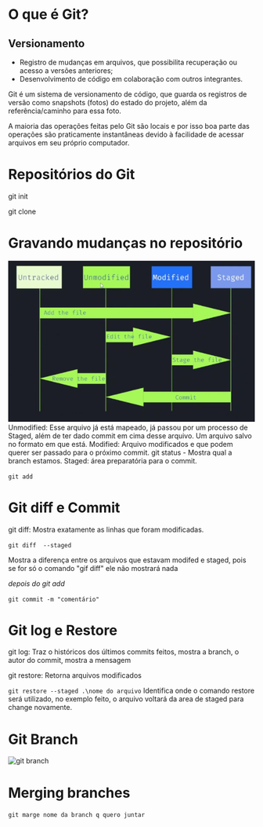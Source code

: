 # O que é Git?
## Versionamento
- Registro de mudanças em arquivos, que possibilita recuperação ou acesso a versões anteriores;
- Desenvolvimento de código em colaboração com outros integrantes. 

Git é um sistema de versionamento de código, que guarda os registros de versão como snapshots (fotos) do estado do projeto, além da referência/caminho para essa foto.

A maioria das operações feitas pelo Git são locais e por isso boa parte das operações são praticamente instantâneas devido à facilidade de acessar arquivos em seu próprio computador.

# Repositórios do Git
git init

git clone

# Gravando mudanças no repositório
 ![alt text](image.png)
Unmodified: Esse arquivo já está mapeado, já passou por um processo de Staged, além de ter dado commit em cima desse arquivo. Um arquivo salvo no formato em que está.
Modified: Arquivo modificados e que podem querer ser passado para o próximo commit.
git status - Mostra qual a branch estamos.
Staged: área preparatória para o commit.
 
```git add```

# Git diff e Commit
git diff: Mostra exatamente as linhas que foram modificadas.

```git diff  --staged```

Mostra a diferença entre os arquivos que estavam modifed e staged, pois se for só o comando "gif diff" ele não mostrará nada

*depois do git add*

```git commit -m "comentário"```

# Git log e Restore
git log: Traz o históricos dos últimos commits feitos, mostra a branch, o autor do commit, mostra a mensagem


git restore: Retorna arquivos modificados

```git restore --staged .\nome do arquivo```
Identifica onde o comando restore será utilizado, no exemplo feito, o arquivo voltará da area de staged para change novamente.

# Git Branch
![git branch](image-1.png)

# Merging branches
```git marge nome da branch q quero juntar```